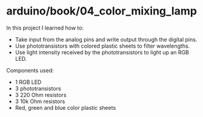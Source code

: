 # arduino/book/04_color_mixing_lamp

In this project I learned how to:
- Take input from the analog pins and write output through the digital pins.
- Use phototransistors with colored plastic sheets to filter wavelengths.
- Use light intensity received by the phototransistors to light up an RGB LED.

Components used:
- 1 RGB LED
- 3 phototransistors
- 3 220 Ohm resistors
- 3 10k Ohm resistors
- Red, green and blue color plastic sheets
